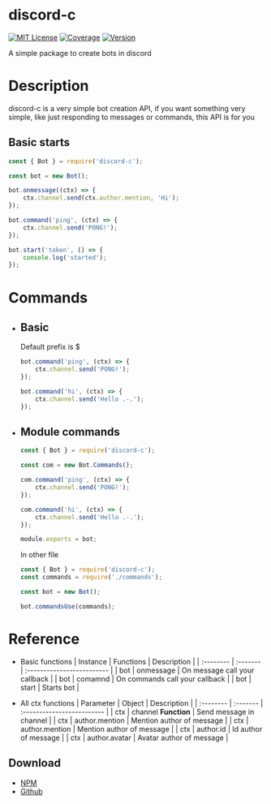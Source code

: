 
# discord-c

[![MIT License](https://img.shields.io/npm/l/discord-c)]() [![Coverage](https://img.shields.io/badge/coverage-90%25-green)](https://opensource.org/licenses/) [![Version](https://img.shields.io/npm/v/discord-c?color=green&label=discord-c)]()

A simple package to create bots in discord


# Description

discord-c is a very simple bot creation API, if you want something very simple, like just responding to messages or commands, this API is for you


## Basic starts

```javascript
const { Bot } = require('discord-c');

const bot = new Bot();

bot.onmessage((ctx) => {
    ctx.channel.send(ctx.author.mention, 'Hi');
});

bot.command('ping', (ctx) => {
    ctx.channel.send('PONG!');
});

bot.start('token', () => {
    console.log('started');
});
```

# Commands

- ## Basic

    Default prefix is $

    ```javascript
    bot.command('ping', (ctx) => {
        ctx.channel.send('PONG!');
    });

    bot.command('hi', (ctx) => {
        ctx.channel.send('Hello .-.');
    });
    ```

- ## Module commands

    ```javascript
    const { Bot } = require('discord-c');

    const com = new Bot.Commands();

    com.command('ping', (ctx) => {
        ctx.channel.send('PONG!');
    });

    com.command('hi', (ctx) => {
        ctx.channel.send('Hello .-.');
    });

    module.exports = bot;
    ```
    In other file

    ```javascript
    const { Bot } = require('discord-c');
    const commands = require('./commands');

    const bot = new Bot();

    bot.commandsUse(commands);
    ````

# Reference
- Basic functions
  | Instance | Functions     | Description                |
  | :-------- | :------- | :------------------------- |
  | bot | onmessage | On message call your callback |
  | bot | comamnd | On commands call your callback |
  | bot | start | Starts bot |

- All ctx functions 
  | Parameter | Object     | Description                |
  | :-------- | :------- | :------------------------- |
  | ctx | channel **Function** | Send message in channel |
  | ctx | author.mention | Mention author of message |
  | ctx | author.mention | Mention author of message |
  | ctx | author.id | Id author of message |
  | ctx | author.avatar | Avatar author of message |


  

## Download

 - [NPM](https://www.npmjs.com/package/discord-c)
 - [Github](https://github.com/JohnWheelttz/discord-c)
